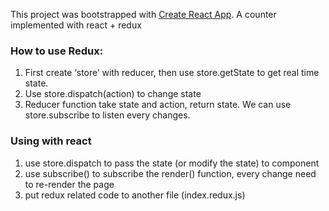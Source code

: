 This project was bootstrapped with [Create React App](https://github.com/facebook/create-react-app).
A counter implemented with react + redux

### How to use Redux:
1.  First create ‘store’ with reducer, then use store.getState to get real time state.
2. Use store.dispatch(action) to change state
3. Reducer function take state and action, return state. We can use store.subscribe to listen every changes.

### Using with react
1. use store.dispatch to pass the state (or modify the state) to component
2. use subscribe() to subscribe the render() function, every change need to re-render the page
3. put redux related code to another file (index.redux.js)
